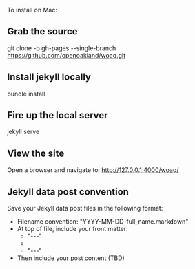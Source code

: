 To install on Mac:

## Grab the source
git clone -b gh-pages --single-branch  https://github.com/openoakland/woaq.git

## Install jekyll locally
bundle install

## Fire up the local server
jekyll serve

## View the site
Open a browser and navigate to: http://127.0.0.1:4000/woaq/

## Jekyll data post convention
Save your Jekyll data post files in the following format:
* Filename convention: "YYYY-MM-DD-full_name.markdown"
* At top of file, include your front matter:
  * "---" 
  * 
  * "---"
* Then include your post content (TBD)
